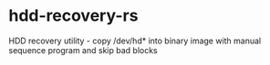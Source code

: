 # hdd-recovery-rs
HDD recovery utility - copy /dev/hd* into binary image with manual sequence program and skip bad blocks
